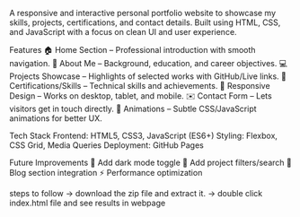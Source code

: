 A responsive and interactive personal portfolio website to showcase my skills, projects, certifications, and contact details. Built using HTML, CSS, and JavaScript with a focus on clean UI and user experience.

Features
🏠 Home Section – Professional introduction with smooth navigation.
📖 About Me – Background, education, and career objectives.
💻 Projects Showcase – Highlights of selected works with GitHub/Live links.
📜 Certifications/Skills – Technical skills and achievements.
📱 Responsive Design – Works on desktop, tablet, and mobile.
✉️ Contact Form – Lets visitors get in touch directly.
🎨 Animations – Subtle CSS/JavaScript animations for better UX.

Tech Stack
Frontend: HTML5, CSS3, JavaScript (ES6+)
Styling: Flexbox, CSS Grid, Media Queries
Deployment: GitHub Pages

Future Improvements
🌙 Add dark mode toggle
🔎 Add project filters/search
📝 Blog section integration
⚡ Performance optimization

steps to follow
-> download the zip file and extract it.
-> double click index.html file and see results in webpage
